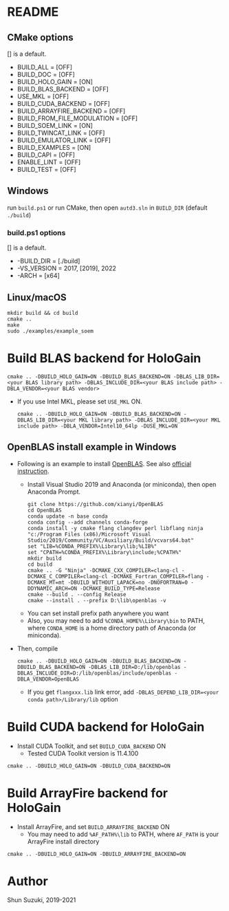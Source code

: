 # README

## CMake options

[] is a default.

* BUILD_ALL = [OFF]
* BUILD_DOC = [OFF]
* BUILD_HOLO_GAIN = [ON]
* BUILD_BLAS_BACKEND = [OFF]
* USE_MKL = [OFF]
* BUILD_CUDA_BACKEND = [OFF]
* BUILD_ARRAYFIRE_BACKEND = [OFF]
* BUILD_FROM_FILE_MODULATION = [OFF]
* BUILD_SOEM_LINK = [ON]
* BUILD_TWINCAT_LINK = [OFF]
* BUILD_EMULATOR_LINK = [OFF]
* BUILD_EXAMPLES = [ON]
* BUILD_CAPI = [OFF]
* ENABLE_LINT = [OFF]
* BUILD_TEST = [OFF]

## Windows

run `build.ps1` or run CMake, then open `autd3.sln` in `BUILD_DIR` (default `./build`)

### build.ps1 options

[] is a default.

* -BUILD_DIR = [./build]
* -VS_VERSION = 2017, [2019], 2022
* -ARCH = [x64]

## Linux/macOS

```
mkdir build && cd build
cmake ..
make
sudo ./examples/example_soem
```

# Build BLAS backend for HoloGain

```
cmake .. -DBUILD_HOLO_GAIN=ON -DBUILD_BLAS_BACKEND=ON -DBLAS_LIB_DIR=<your BLAS library path> -DBLAS_INCLUDE_DIR=<your BLAS include path> -DBLA_VENDOR=<your BLAS vendor>
```

* If you use Intel MKL, please set `USE_MKL` ON.
    ```
    cmake .. -DBUILD_HOLO_GAIN=ON -DBUILD_BLAS_BACKEND=ON -DBLAS_LIB_DIR=<your MKL library path> -DBLAS_INCLUDE_DIR=<your MKL include path> -DBLA_VENDOR=Intel10_64lp -DUSE_MKL=ON
    ```

## OpenBLAS install example in Windows

* Following is an example to install [OpenBLAS](https://github.com/xianyi/OpenBLAS). See also [official instruction](https://github.com/xianyi/OpenBLAS/wiki/How-to-use-OpenBLAS-in-Microsoft-Visual-Studio).
    * Install Visual Studio 2019 and Anaconda (or miniconda), then open Anaconda Prompt.
        ```
        git clone https://github.com/xianyi/OpenBLAS
        cd OpenBLAS
        conda update -n base conda
        conda config --add channels conda-forge
        conda install -y cmake flang clangdev perl libflang ninja
        "c:/Program Files (x86)/Microsoft Visual Studio/2019/Community/VC/Auxiliary/Build/vcvars64.bat"
        set "LIB=%CONDA_PREFIX%\Library\lib;%LIB%"
        set "CPATH=%CONDA_PREFIX%\Library\include;%CPATH%"
        mkdir build
        cd build
        cmake .. -G "Ninja" -DCMAKE_CXX_COMPILER=clang-cl -DCMAKE_C_COMPILER=clang-cl -DCMAKE_Fortran_COMPILER=flang -DCMAKE_MT=mt -DBUILD_WITHOUT_LAPACK=no -DNOFORTRAN=0 -DDYNAMIC_ARCH=ON -DCMAKE_BUILD_TYPE=Release
        cmake --build . --config Release
        cmake --install . --prefix D:\lib\openblas -v
        ```
    * You can set install prefix path anywhere you want
    * Also, you may need to add `%CONDA_HOME%\Library\bin` to PATH, where `CONDA_HOME` is a home directory path of Anaconda (or miniconda).

* Then, compile 
    ```
    cmake .. -DBUILD_HOLO_GAIN=ON -DBUILD_BLAS_BACKEND=ON -DBUILD_BLAS_BACKEND=ON -DBLAS_LIB_DIR=D:/lib/openblas -DBLAS_INCLUDE_DIR=D:/lib/openblas/include/openblas -DBLA_VENDOR=OpenBLAS
    ```

    * If you get `flangxxx.lib` link error, add `-DBLAS_DEPEND_LIB_DIR=<your conda path>/Library/lib` option


# Build CUDA backend for HoloGain

* Install CUDA Toolkit, and set `BUILD_CUDA_BACKEND` ON
  * Tested CUDA Toolkit version is 11.4.100

```
cmake .. -DBUILD_HOLO_GAIN=ON -DBUILD_CUDA_BACKEND=ON
```

# Build ArrayFire backend for HoloGain

* Install ArrayFire, and set `BUILD_ARRAYFIRE_BACKEND` ON
    * You may need to add `%AF_PATH%\lib` to PATH, where `AF_PATH` is your ArrayFire install directory

```
cmake .. -DBUILD_HOLO_GAIN=ON -DBUILD_ARRAYFIRE_BACKEND=ON
```

# Author

Shun Suzuki, 2019-2021

